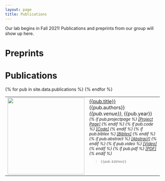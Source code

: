 ```yaml
---
layout: page
title: Publications
---
```


Our lab begins in Fall 2021! Publications and preprints from our group will show up here.

# Preprints

# Publications

<table cellpadding="10" width="100%">
{% for pub in site.data.publications %}
    <tr>
        <td width="250" height="100">
            <img src="{{pub.image}}" img width="250">
            <!--{% if pub.note %}
                <img src="{{ pub.image }}" img width="250">
            {% else %}
                <img src="" img width="250">
            {% endif %}-->
        </td>
        <td><a href="{{pub.pdf}}">{{pub.title}}</a><br>
            {{pub.authors}}<br>
            <div>
                <em>{{pub.venue}}</em>, {{pub.year}}
                <div style="font-size:small">
                    <em>
                        {% if pub.projectpage %}
                            <a href="{{pub.projectpage}}">[Project Page]</a>
                        {% endif %}
                        {% if pub.code %}
                            <a href="{{pub.code}}">[Code]</a>
                        {% endif %}
                        {% if pub.bibtex %}
                            <!--<a href="javascript:copy(div{{pub.id}},bib{{pub.id}})">[Bibtex]</a>-->
                            <a href="javascript:showhide(bib{{pub.id}})">[Bibtex]</a>
                        {% endif %}
                        {% if pub.abstract %}
                            <!--<a href="javascript:copy(div{{pub.id}},abs{{pub.id}})">[Abstract]</a>-->
                            <a href="javascript:showhide(abs{{pub.id}})">[Abstract]</a>
                        {% endif %}
                        {% if pub.video %}
                            <a href="{{pub.video}}">[Video]</a>
                        {% endif %}
                        {% if pub.pdf %}
                            <a href="{{pub.pdf}}">[PDF]</a>
                        {% endif %}
                    </em>
            <div id="bib{{pub.id}}">
                <blockquote>
                    <pre>{{pub.bibtex}}</pre>
                </blockquote>
            </div>
                </div>
                <div id="div{{pub.id}}"></div>
            </div>
            <!--<div id="bib{{pub.id}}" style="display:none">-->
            <div id="abs{{pub.id}}" style="display:none">
                <blockquote>
                    {{pub.abstract}}
                </blockquote>
            </div>
            <br>
        </td>
    </tr>
{% endfor %}
</table>

<script>
function showhide(d) {
  var x = document.getElementById(d);
  if (x.style.display === "none") {
    x.style.display = "block";
  } else {
    x.style.display = "none";
  }
}
</script>

